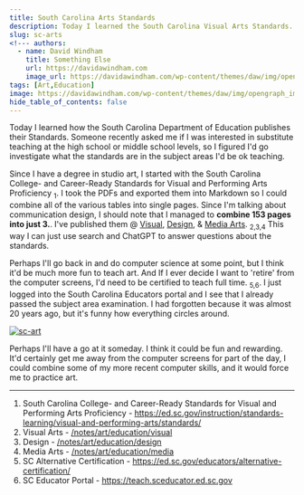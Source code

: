 ```yaml
---
title: South Carolina Arts Standards
description: Today I learned the South Carolina Visual Arts Standards.
slug: sc-arts
<!--- authors:
  - name: David Windham
    title: Something Else
    url: https://davidawindham.com
    image_url: https://davidawindham.com/wp-content/themes/daw/img/opengraph_image.jpg -->
tags: [Art,Education]
image: https://davidawindham.com/wp-content/themes/daw/img/opengraph_image.jpg
hide_table_of_contents: false
---
```


Today I learned how the South Carolina Department of Education publishes their Standards. Someone recently asked me if I was interested in substitute teaching at the high school or middle school levels, so I figured I'd go investigate what the standards are in the subject areas I'd be ok teaching.  

<!--truncate-->

Since I have a degree in studio art, I started with the South Carolina College- and Career-Ready Standards for Visual and Performing Arts Proficiency <sub>1</sub>.  I took the PDFs and exported them into Markdown so I could combine all of the various tables into single pages. Since I'm talking about communication design, I should note that I managed to **combine 153 pages into just 3.**. I've published them @ [Visual](/notes/art/visual), [Design](/notes/art/design), & [Media Arts](/notes/art/media). <sub>2,3,4</sub> This way I can just use search and ChatGPT to answer questions about the standards.

Perhaps I'll go back in and do computer science at some point, but I think it'd be much more fun to teach art. And If I ever decide I want to 'retire' from the computer screens, I'd need to be certified to teach full time. <sub>5,6</sub>. I just logged into the South Carolina Educators portal and I see that I already passed the subject area examination. I had forgotten because it was almost 20 years ago, but it's funny how everything circles around. 

[![sc-art](/img/sc-art.jpg)](/img/sc-art.jpg)  

Perhaps I'll have a go at it someday. I think it could be fun and rewarding. It'd certainly get me away from the computer screens for part of the day, I could combine some of my more recent computer skills, and it would force me to practice art.

---

1. South Carolina College- and Career-Ready Standards for Visual and Performing Arts Proficiency  - <https://ed.sc.gov/instruction/standards-learning/visual-and-performing-arts/standards/>
2. Visual Arts - [/notes/art/education/visual](/notes/art/visual)
3. Design - [/notes/art/education/design](/notes/art/design)
4. Media Arts - [/notes/art/education/media](/notes/art/media)
5. SC Alternative Certification - <https://ed.sc.gov/educators/alternative-certification/>
6. SC Educator Portal - <https://teach.sceducator.ed.sc.gov>